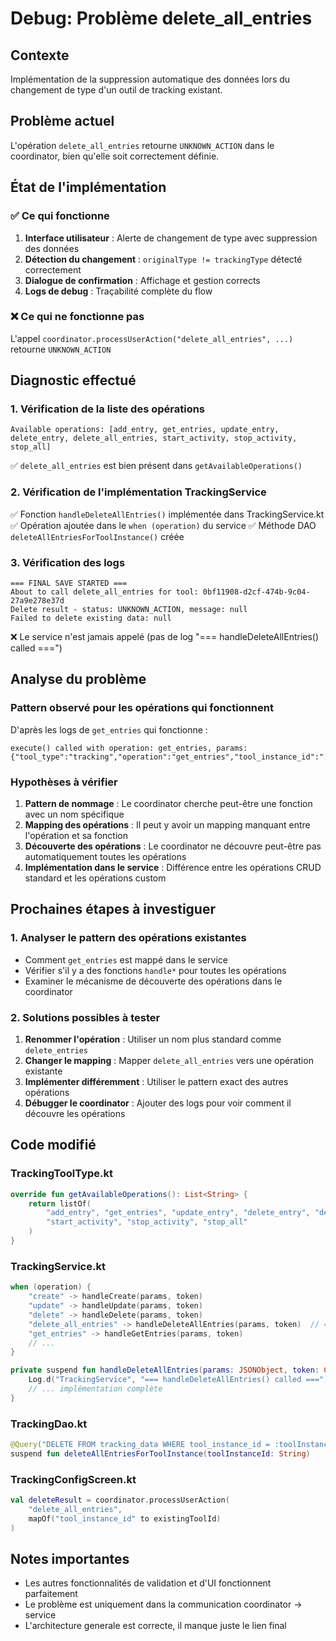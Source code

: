 # Debug: Problème delete_all_entries

## Contexte
Implémentation de la suppression automatique des données lors du changement de type d'un outil de tracking existant.

## Problème actuel
L'opération `delete_all_entries` retourne `UNKNOWN_ACTION` dans le coordinator, bien qu'elle soit correctement définie.

## État de l'implémentation

### ✅ Ce qui fonctionne
1. **Interface utilisateur** : Alerte de changement de type avec suppression des données
2. **Détection du changement** : `originalType != trackingType` détecté correctement
3. **Dialogue de confirmation** : Affichage et gestion corrects
4. **Logs de debug** : Traçabilité complète du flow

### ❌ Ce qui ne fonctionne pas
L'appel `coordinator.processUserAction("delete_all_entries", ...)` retourne `UNKNOWN_ACTION`

## Diagnostic effectué

### 1. Vérification de la liste des opérations
```
Available operations: [add_entry, get_entries, update_entry, delete_entry, delete_all_entries, start_activity, stop_activity, stop_all]
```
✅ `delete_all_entries` est bien présent dans `getAvailableOperations()`

### 2. Vérification de l'implémentation TrackingService
✅ Fonction `handleDeleteAllEntries()` implémentée dans TrackingService.kt
✅ Opération ajoutée dans le `when (operation)` du service
✅ Méthode DAO `deleteAllEntriesForToolInstance()` créée

### 3. Vérification des logs
```
=== FINAL SAVE STARTED ===
About to call delete_all_entries for tool: 0bf11908-d2cf-474b-9c04-27a9e278e37d
Delete result - status: UNKNOWN_ACTION, message: null
Failed to delete existing data: null
```
❌ Le service n'est jamais appelé (pas de log "=== handleDeleteAllEntries() called ===")

## Analyse du problème

### Pattern observé pour les opérations qui fonctionnent
D'après les logs de `get_entries` qui fonctionne :
```
execute() called with operation: get_entries, params: {"tool_type":"tracking","operation":"get_entries","tool_instance_id":"..."}
```

### Hypothèses à vérifier
1. **Pattern de nommage** : Le coordinator cherche peut-être une fonction avec un nom spécifique
2. **Mapping des opérations** : Il peut y avoir un mapping manquant entre l'opération et sa fonction
3. **Découverte des opérations** : Le coordinator ne découvre peut-être pas automatiquement toutes les opérations
4. **Implémentation dans le service** : Différence entre les opérations CRUD standard et les opérations custom

## Prochaines étapes à investiguer

### 1. Analyser le pattern des opérations existantes
- Comment `get_entries` est mappé dans le service
- Vérifier s'il y a des fonctions `handle*` pour toutes les opérations
- Examiner le mécanisme de découverte des opérations dans le coordinator

### 2. Solutions possibles à tester
1. **Renommer l'opération** : Utiliser un nom plus standard comme `delete_entries`
2. **Changer le mapping** : Mapper `delete_all_entries` vers une opération existante
3. **Implémenter différemment** : Utiliser le pattern exact des autres opérations
4. **Débugger le coordinator** : Ajouter des logs pour voir comment il découvre les opérations

## Code modifié

### TrackingToolType.kt
```kotlin
override fun getAvailableOperations(): List<String> {
    return listOf(
        "add_entry", "get_entries", "update_entry", "delete_entry", "delete_all_entries",
        "start_activity", "stop_activity", "stop_all"
    )
}
```

### TrackingService.kt
```kotlin
when (operation) {
    "create" -> handleCreate(params, token)
    "update" -> handleUpdate(params, token)
    "delete" -> handleDelete(params, token)
    "delete_all_entries" -> handleDeleteAllEntries(params, token)  // ← Ajouté
    "get_entries" -> handleGetEntries(params, token)
    // ...
}

private suspend fun handleDeleteAllEntries(params: JSONObject, token: CancellationToken): OperationResult {
    Log.d("TrackingService", "=== handleDeleteAllEntries() called ===")
    // ... implémentation complète
}
```

### TrackingDao.kt
```kotlin
@Query("DELETE FROM tracking_data WHERE tool_instance_id = :toolInstanceId")
suspend fun deleteAllEntriesForToolInstance(toolInstanceId: String)
```

### TrackingConfigScreen.kt
```kotlin
val deleteResult = coordinator.processUserAction(
    "delete_all_entries", 
    mapOf("tool_instance_id" to existingToolId)
)
```

## Notes importantes
- Les autres fonctionnalités de validation et d'UI fonctionnent parfaitement
- Le problème est uniquement dans la communication coordinator → service
- L'architecture generale est correcte, il manque juste le lien final
